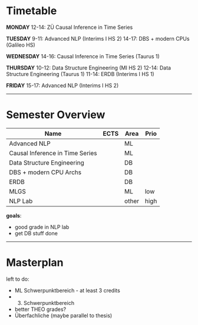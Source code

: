 # Timetable

**MONDAY**
12-14: ZÜ Causal Inference in Time Series

**TUESDAY**
9-11: Advanced NLP (Interims I HS 2)
14-17: DBS + modern CPUs (Galileo HS)

**WEDNESDAY**
14-16: Causal Inference in Time Series (Taurus 1)

**THURSDAY**
10-12: Data Structure Engineering (MI HS 2)
12-14: Data Structure Engineering (Taurus 1)
11-14: ERDB (Interims I HS 1)

**FRIDAY**
15-17: Advanced NLP (Interims I HS 2)

---
# Semester Overview

| Name                            | ECTS | Area  | Prio |
| ------------------------------- | ---- | ----- | ---- |
| Advanced NLP                    |      | ML    |      |
| Causal Inference in Time Series |      | ML    |      |
| Data Structure Engineering      |      | DB    |      |
| DBS + modern CPU Archs          |      | DB    |      |
| ERDB                            |      | DB    |      |
| MLGS                            |      | ML    | low  |
| NLP Lab                         |      | other | high |
**goals**:
- good grade in NLP lab
- get DB stuff done

----
# Masterplan

left to do:
- ML Schwerpunktbereich - at least 3 credits
- 3. Schwerpunktbereich
- better THEO grades?
- Überfachliche (maybe parallel to thesis)